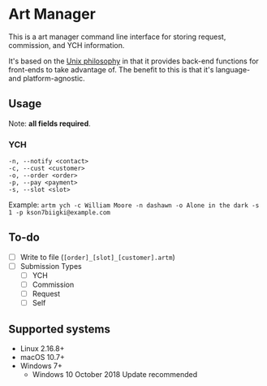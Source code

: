 # Art Manager

This is a art manager command line interface for storing request, commission, and YCH information. 

It's based on the [Unix philosophy](https://en.wikipedia.org/wiki/Unix_philosophy) in that it provides back-end functions for front-ends to take advantage of. The benefit to this is that it's language- and platform-agnostic.

## Usage
Note: **all fields required**.

### YCH

```
-n, --notify <contact>
-c, --cust <customer>
-o, --order <order>
-p, --pay <payment>
-s, --slot <slot>
```
Example:
``artm ych -c William Moore -n dashawn -o Alone in the dark -s 1 -p kson7biigki@example.com``

## To-do

- [ ] Write to file (``[order]_[slot]_[customer].artm``)
- [ ] Submission Types
    - [ ] YCH
    - [ ] Commission
    - [ ] Request
    - [ ] Self

## Supported systems

- Linux 2.16.8+
- macOS 10.7+
- Windows 7+
    - Windows 10 October 2018 Update recommended